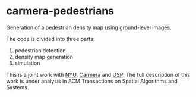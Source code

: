 # carmera-pedestrians
Generation of a pedestrian density map using ground-level images.
 
The code is divided into three parts: 
 1. pedestrian detection
 2. density map generation 
 3. simulation
 
 This is a joint work with [NYU](https://vida.engineering.nyu.edu/), [Carmera](https://carmera.com) and [USP](https://www5.usp.br/#english). The full description of this work is under analysis in ACM Transactions on Spatial Algorithms and Systems. 

